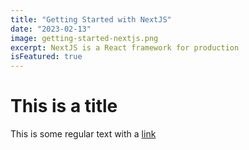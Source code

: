 ```yaml
---
title: "Getting Started with NextJS"
date: "2023-02-13"
image: getting-started-nextjs.png
excerpt: NextJS is a React framework for production
isFeatured: true
---
```


# This is a title

This is some regular text with a [link](https://google.com)
